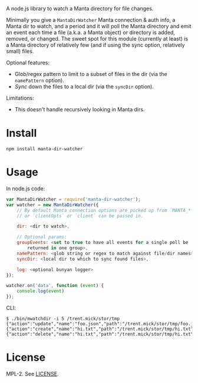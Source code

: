 A node.js library to watch a Manta directory for file changes.

Minimally you give a `MantaDirWatcher` Manta connection & auth info, a Manta
dir to watch, and a period and it will poll the Manta directory and emit an
event each time a file (a.k.a. a Manta object) or directory is added, removed,
or changed.  The sweet spot for this module (currently at least) is a Manta
directory of relatively few (and if using the sync option, relatively small)
files.

Optional features:
- Glob/regex pattern to limit to a subset of files in the dir (via the
  `namePattern` option).
- *Sync* down the files to a local dir (via the `syncDir` option).

Limitations:
- This doesn't handle recursively looking in Manta dirs.


# Install

    npm install manta-dir-watcher


# Usage

In node.js code:

```javascript
var MantaDirWatcher = require('manta-dir-watcher');
var watcher = new MantaDirWatcher({
    // By default Manta connection options are picked up from `MANTA_*` envvars
    // or `clientOpts` or `client` can be passed in.

    dir: <dir to watch>,

    // Optional params:
    groupEvents: <set to true to have all events for a single poll be
        returned in one group>,
    namePattern: <glob string or regex to match against file/dir names>,
    syncDir: <local dir to which to sync found files>,

    log: <optional bunyan logger>
});

watcher.on('data', function (event) {
    console.log(event)
});
```

CLI:

```
$ ./bin/mwatchdir -i 5 /trent.mick/stor/tmp
{"action":"update","name":"foo.json","path":"/trent.mick/stor/tmp/foo.json"}
{"action":"create","name":"hi.txt","path":"/trent.mick/stor/tmp/hi.txt"}
{"action":"delete","name":"hi.txt","path":"/trent.mick/stor/tmp/hi.txt"}
```


# License

MPL-2. See [LICENSE](./LICENSE).

